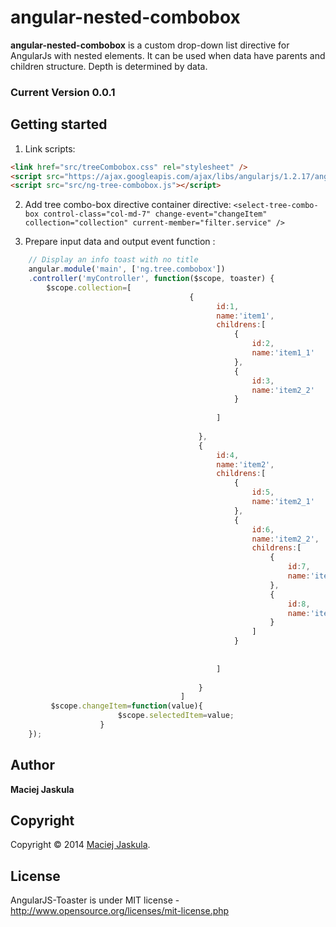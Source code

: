 angular-nested-combobox
=================

**angular-nested-combobox** is a custom drop-down list directive for AngularJs with nested elements. It can be used when
data have parents and children structure. Depth is determined by data. 

### Current Version 0.0.1

## Getting started

1. Link scripts:

```html
<link href="src/treeCombobox.css" rel="stylesheet" />
<script src="https://ajax.googleapis.com/ajax/libs/angularjs/1.2.17/angular.min.js" ></script>
<script src="src/ng-tree-combobox.js"></script>
```

2. Add tree combo-box directive container directive: 
`<select-tree-combo-box control-class="col-md-7" change-event="changeItem"  collection="collection" current-member="filter.service" />`

3. Prepare input data and output event function :

```js
	// Display an info toast with no title
	angular.module('main', ['ng.tree.combobox'])
	.controller('myController', function($scope, toaster) {
	    $scope.collection=[
                                        {
                                              id:1,
                                              name:'item1',
                                              childrens:[
                                                  {
                                                      id:2,
                                                      name:'item1_1'
                                                  },
                                                  {
                                                      id:3,
                                                      name:'item2_2'
                                                  }
                          
                                              ]
                          
                                          },
                                          {
                                              id:4,
                                              name:'item2',
                                              childrens:[
                                                  {
                                                      id:5,
                                                      name:'item2_1'
                                                  },
                                                  {
                                                      id:6,
                                                      name:'item2_2',
                                                      childrens:[
                                                          {
                                                              id:7,
                                                              name:'item2_2_1'
                                                          },
                                                          {
                                                              id:8,
                                                              name:'item2_2_2'
                                                          }
                                                      ]
                                                  }
                          
                          
                                              ]
                          
                                          }
                                      ]
	     $scope.changeItem=function(value){
                        $scope.selectedItem=value;
                    }
	});
```

## Author
**Maciej Jaskula**


## Copyright
Copyright © 2014 [Maciej Jaskula](https://twitter.com/matjaskula).

## License 
AngularJS-Toaster is under MIT license - http://www.opensource.org/licenses/mit-license.php